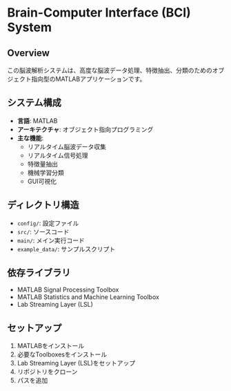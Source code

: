 # Brain-Computer Interface (BCI) System

## Overview
この脳波解析システムは、高度な脳波データ処理、特徴抽出、分類のためのオブジェクト指向型のMATLABアプリケーションです。

## システム構成
- **言語**: MATLAB
- **アーキテクチャ**: オブジェクト指向プログラミング
- **主な機能**:
  - リアルタイム脳波データ収集
  - リアルタイム信号処理
  - 特徴量抽出
  - 機械学習分類
  - GUI可視化

## ディレクトリ構造
- `config/`: 設定ファイル
- `src/`: ソースコード
- `main/`: メイン実行コード
- `example_data/`: サンプルスクリプト

## 依存ライブラリ
- MATLAB Signal Processing Toolbox
- MATLAB Statistics and Machine Learning Toolbox
- Lab Streaming Layer (LSL)

## セットアップ
1. MATLABをインストール
2. 必要なToolboxesをインストール
3. Lab Streaming Layer (LSL)をセットアップ
4. リポジトリをクローン
5. パスを追加
